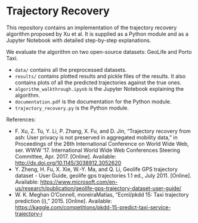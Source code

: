 # Trajectory Recovery

This repository contains an implementation of the trajectory recovery algorithm proposed by Xu et al. 
It is supplied as a Python module and as a Jupyter Notebook with detailed step-by-step explanations.

We evaluate the algorithm on two open-source datasets: GeoLife and Porto Taxi.

- `data/` contains all the preprocessed datasets.
- `results/` contains plotted results and pickle files of the results. It also contains plots of all the predicted trajectories against the true ones.
- `algorithm_walkthrough.ipynb` is the Jupyter Notebook explaining the algorithm.
- `documentation.pdf` is the documentation for the Python module.
- `trajectory_recovery.py` is the Python module.

References:
- F. Xu, Z. Tu, Y. Li, P. Zhang, X. Fu, and D. Jin, “Trajectory recovery from ash: User privacy is not preserved in aggregated mobility data,” in Proceedings of the 26th International Conference on World Wide Web, ser. WWW ’17. International World Wide Web Conferences Steering Committee, Apr. 2017. [Online]. Available: http://dx.doi.org/10.1145/3038912.3052620
-  Y. Zheng, H. Fu, X. Xie, W.-Y. Ma, and Q. Li, Geolife GPS trajectory dataset - User Guide, geolife gps trajectories 1.1 ed., July 2011. [Online]. Available: https://www.microsoft.com/en-us/research/publication/geolife-gps-trajectory-dataset-user-guide/
- W. K. Meghan O’Connell, moreiraMatias, “Ecml/pkdd 15: Taxi trajectory prediction (i),” 2015. [Online]. Available: https://kaggle.com/competitions/pkdd-15-predict-taxi-service-trajectory-i
